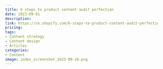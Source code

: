 ```yaml
---
title: 6 steps to product content audit perfection
date: 2023-09-01
description: 
link: https://ux.shopify.com/6-steps-to-product-content-audit-perfection-fc89d3b637f4
pricing: 
tags: 
- Content strategy
- Content design
- Articles
categories: 
- Content
image: index_screenshot_2023-09-10.png
---
```

